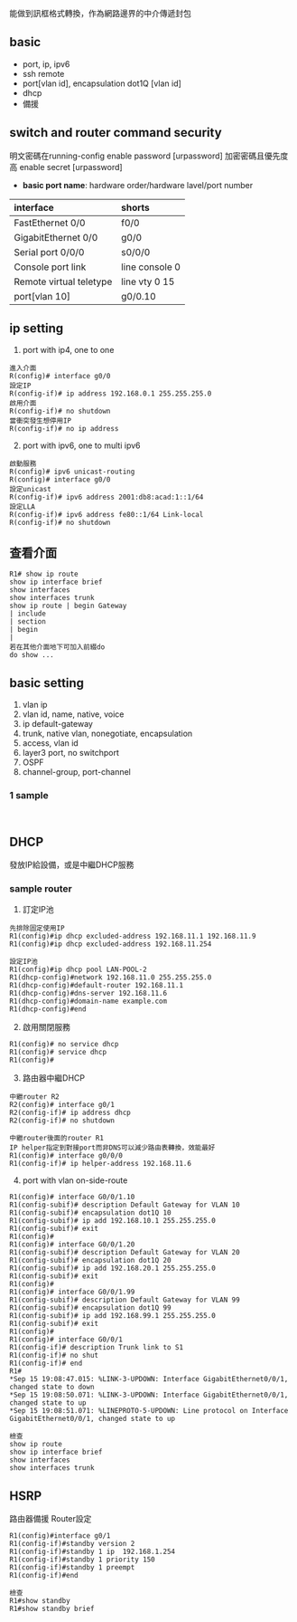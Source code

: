 能做到訊框格式轉換，作為網路邊界的中介傳遞封包

## basic
- port, ip, ipv6
- ssh remote
- port[vlan id], encapsulation dot1Q [vlan id]
- dhcp
- 備援

## switch and router command security
明文密碼在running-config
enable password [urpassword]
加密密碼且優先度高
enable secret [urpassword]


- **basic port name**: hardware order/hardware lavel/port number

| interface | shorts |
|:-|:-|
| FastEthernet 0/0 | f0/0 |
| GigabitEthernet 0/0 | g0/0 |
| Serial port 0/0/0  | s0/0/0 |
| Console port link | line console 0 |
| Remote virtual teletype | line vty 0 15 |
| port[vlan 10] | g0/0.10 |

## ip setting
1. port with ip4, one to one
```console
進入介面
R(config)# interface g0/0
設定IP
R(config-if)# ip address 192.168.0.1 255.255.255.0
啟用介面
R(config-if)# no shutdown
當衝突發生想停用IP
R(config-if)# no ip address
```
2. port with ipv6, one to multi ipv6
```console
啟動服務
R(config)# ipv6 unicast-routing
R(config)# interface g0/0
設定unicast
R(config-if)# ipv6 address 2001:db8:acad:1::1/64
設定LLA
R(config-if)# ipv6 address fe80::1/64 Link-local
R(config-if)# no shutdown
```



## 查看介面
```console
R1# show ip route
show ip interface brief
show interfaces
show interfaces trunk
show ip route | begin Gateway
| include
| section
| begin
| 
若在其他介面地下可加入前綴do
do show ...

```


## basic setting
1. vlan ip
2. vlan id, name, native, voice
3. ip default-gateway
4. trunk, native vlan, nonegotiate, encapsulation
5. access, vlan id
6. layer3 port, no switchport
7. OSPF
8. channel-group, port-channel

### 1 sample
```


```



## DHCP
發放IP給設備，或是中繼DHCP服務
### sample router
1. 訂定IP池
```console
先排除固定使用IP
R1(config)#ip dhcp excluded-address 192.168.11.1 192.168.11.9
R1(config)#ip dhcp excluded-address 192.168.11.254

設定IP池
R1(config)#ip dhcp pool LAN-POOL-2
R1(dhcp-config)#network 192.168.11.0 255.255.255.0
R1(dhcp-config)#default-router 192.168.11.1
R1(dhcp-config)#dns-server 192.168.11.6
R1(dhcp-config)#domain-name example.com
R1(dhcp-config)#end
```

2. 啟用關閉服務
```
R1(config)# no service dhcp
R1(config)# service dhcp
R1(config)#
```

3. 路由器中繼DHCP
```
中繼router R2
R2(config)# interface g0/1
R2(config-if)# ip address dhcp
R2(config-if)# no shutdown

中繼router後面的router R1
IP helper指定到對接port而非DNS可以減少路由表轉換，效能最好
R1(config)# interface g0/0/0
R1(config-if)# ip helper-address 192.168.11.6
```

4. port with vlan on-side-route
```
R1(config)# interface G0/0/1.10
R1(config-subif)# description Default Gateway for VLAN 10
R1(config-subif)# encapsulation dot1Q 10
R1(config-subif)# ip add 192.168.10.1 255.255.255.0
R1(config-subif)# exit
R1(config)#
R1(config)# interface G0/0/1.20
R1(config-subif)# description Default Gateway for VLAN 20
R1(config-subif)# encapsulation dot1Q 20
R1(config-subif)# ip add 192.168.20.1 255.255.255.0
R1(config-subif)# exit
R1(config)#
R1(config)# interface G0/0/1.99
R1(config-subif)# description Default Gateway for VLAN 99
R1(config-subif)# encapsulation dot1Q 99
R1(config-subif)# ip add 192.168.99.1 255.255.255.0
R1(config-subif)# exit
R1(config)#
R1(config)# interface G0/0/1
R1(config-if)# description Trunk link to S1
R1(config-if)# no shut
R1(config-if)# end
R1#
*Sep 15 19:08:47.015: %LINK-3-UPDOWN: Interface GigabitEthernet0/0/1, changed state to down
*Sep 15 19:08:50.071: %LINK-3-UPDOWN: Interface GigabitEthernet0/0/1, changed state to up
*Sep 15 19:08:51.071: %LINEPROTO-5-UPDOWN: Line protocol on Interface GigabitEthernet0/0/1, changed state to up

檢查
show ip route
show ip interface brief
show interfaces
show interfaces trunk
```


## HSRP
路由器備援
Router設定
```
R1(config)#interface g0/1
R1(config-if)#standby version 2
R1(config-if)#standby 1 ip  192.168.1.254
R1(config-if)#standby 1 priority 150
R1(config-if)#standby 1 preempt 
R1(config-if)#end

檢查
R1#show standby 
R1#show standby brief
```







